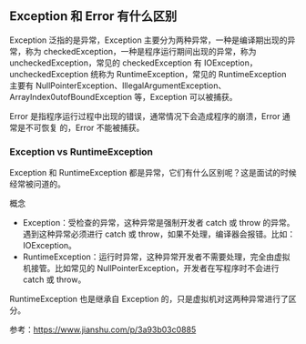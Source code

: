 ## Exception 和 Error 有什么区别
Exception 泛指的是异常，Exception 主要分为两种异常，一种是编译期出现的异常，称为 checkedException，一种是程序运行期间出现的异常，称为 uncheckedException，常见的 checkedException 有 IOException，uncheckedException 统称为 RuntimeException，常见的 RuntimeException 主要有 NullPointerException、IllegalArgumentException、ArrayIndex0utofBoundException 等，Exception 可以被捕获。  

Error 是指程序运行过程中出现的错误，通常情况下会造成程序的崩溃，Error 通常是不可恢复 的，Error 不能被捕获。  

### Exception vs RuntimeException
Exception 和 RuntimeException 都是异常，它们有什么区别呢？这是面试的时候经常被问道的。  

概念  
* Exception：受检查的异常，这种异常是强制开发者 catch 或 throw 的异常。遇到这种异常必须进行 catch 或 throw，如果不处理，编译器会报错。比如：IOException。
* RuntimeException：运行时异常，这种异常开发者不需要处理，完全由虚拟机接管。比如常见的 NullPointerException，开发者在写程序时不会进行 catch 或 throw。

RuntimeException 也是继承自 Exception 的，只是虚拟机对这两种异常进行了区分。  

参考：https://www.jianshu.com/p/3a93b03c0885  
